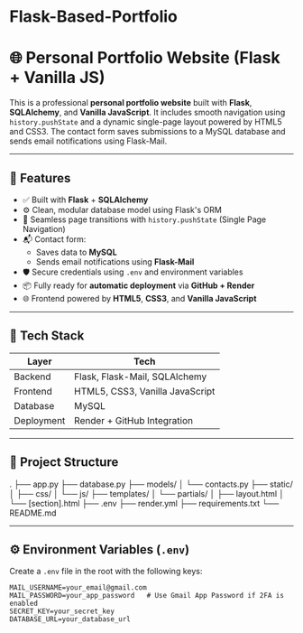 # Flask-Based-Portfolio

# 🌐 Personal Portfolio Website (Flask + Vanilla JS)

This is a professional **personal portfolio website** built with **Flask**, **SQLAlchemy**, and **Vanilla JavaScript**. It includes smooth navigation using `history.pushState` and a dynamic single-page layout powered by HTML5 and CSS3. The contact form saves submissions to a MySQL database and sends email notifications using Flask-Mail.

---

## 🚀 Features

- ✅ Built with **Flask** + **SQLAlchemy**
- ⚙️ Clean, modular database model using Flask's ORM
- 🧠 Seamless page transitions with `history.pushState` (Single Page Navigation)
- 📬 Contact form:
  - Saves data to **MySQL**
  - Sends email notifications using **Flask-Mail**
- 🛡️ Secure credentials using `.env` and environment variables
- 📦 Fully ready for **automatic deployment** via **GitHub + Render**
- 🌐 Frontend powered by **HTML5**, **CSS3**, and **Vanilla JavaScript**

---

## 🧾 Tech Stack

| Layer       | Tech                            |
|-------------|---------------------------------|
| Backend     | Flask, Flask-Mail, SQLAlchemy   |
| Frontend    | HTML5, CSS3, Vanilla JavaScript |
| Database    | MySQL                           |
| Deployment  | Render + GitHub Integration     |

---

## 📁 Project Structure
. ├── app.py ├── database.py ├── models/ │ └── contacts.py ├── static/ │ ├── css/ │ └── js/ ├── templates/ │ └── partials/ │ ├── layout.html │ └── [section].html ├── .env ├── render.yml ├── requirements.txt └── README.md


---

## ⚙️ Environment Variables (`.env`)

Create a `.env` file in the root with the following keys:

```env
MAIL_USERNAME=your_email@gmail.com
MAIL_PASSWORD=your_app_password   # Use Gmail App Password if 2FA is enabled
SECRET_KEY=your_secret_key
DATABASE_URL=your_database_url

